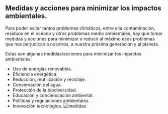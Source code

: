 ## Medidas y acciones para minimizar los impactos ambientales.

Para poder evitar tantos problemas climáticos, entre ella contaminación, residuos en el océano
y otros problemas medio ambientales, hay que tomar medidas y acciones para minimizar o reducir
al máximo esos problemas que nos perjudican a nosotros, a nuestra próxima generación y al planeta.

Estas son algunas medidas/acciones para minimizar los impactos ambientales:

* Uso de energías renovables.
* Eficiencia energética.
* Reducción, reutilización y reciclaje.
* Conservación del agua.
* Protección de la biodiversidad.
* Educación y concienciación ambiental.
* Políticas y regulaciones ambientales.
* Innovación tecnológica.
![medidas](img/medidas.jpg)
